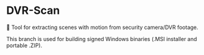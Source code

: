 # DVR-Scan
:vhs: Tool for extracting scenes with motion from security camera/DVR footage.

This branch is used for building signed Windows binaries (.MSI installer and portable .ZIP).
